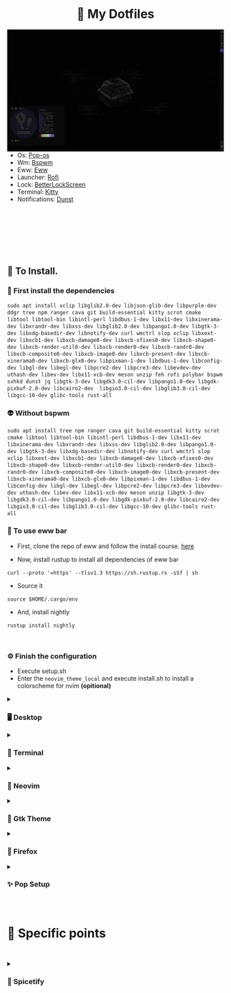 <h1 align="center">👤 My Dotfiles</h1>

<img src=".assets/dots.png" align="left" width="508">

- Os: [Pop-os](https://pop.system76.com/)
- Wm: [Bspwm](https://github.com/baskerville/bspwm)
- Eww: [Eww](https://github.com/elkowar/eww)
- Launcher: [Rofi](https://github.com/davatorium/rofi)
- Lock: [BetterLockScreen](https://github.com/betterlockscreen/betterlockscreen)
- Terminal: [Kitty](https://sw.kovidgoyal.net/kitty/)
- Notifications: [Dunst](https://github.com/dunst-project/dunst)


<br><br>
<br><br>
<br><br>
<h2 align="left">🧠 To Install.</h2>

<h3>🤏 First install the <b>dependencies</b></h3>

```
sudo apt install xclip libglib2.0-dev libjson-glib-dev libpurple-dev ddgr tree npm ranger cava git build-essential kitty scrot cmake libtool libtool-bin libintl-perl libdbus-1-dev libx11-dev libxinerama-dev libxrandr-dev libxss-dev libglib2.0-dev libpango1.0-dev libgtk-3-dev libxdg-basedir-dev libnotify-dev curl wmctrl slop xclip libxext-dev libxcb1-dev libxcb-damage0-dev libxcb-xfixes0-dev libxcb-shape0-dev libxcb-render-util0-dev libxcb-render0-dev libxcb-randr0-dev libxcb-composite0-dev libxcb-image0-dev libxcb-present-dev libxcb-xinerama0-dev libxcb-glx0-dev libpixman-1-dev libdbus-1-dev libconfig-dev libgl-dev libegl-dev libpcre2-dev libpcre3-dev libevdev-dev uthash-dev libev-dev libx11-xcb-dev meson unzip feh rofi polybar bspwm sxhkd dunst jq libgtk-3-dev libgdk3.0-cil-dev libpango1.0-dev libgdk-pixbuf-2.0-dev libcairo2-dev  libgio3.0-cil-dev libglib3.0-cil-dev libgcc-10-dev glibc-tools rust-all
```
<h3>👽 Without bspwm</b></h3>

```
sudo apt install tree npm ranger cava git build-essential kitty scrot cmake libtool libtool-bin libintl-perl libdbus-1-dev libx11-dev libxinerama-dev libxrandr-dev libxss-dev libglib2.0-dev libpango1.0-dev libgtk-3-dev libxdg-basedir-dev libnotify-dev curl wmctrl slop xclip libxext-dev libxcb1-dev libxcb-damage0-dev libxcb-xfixes0-dev libxcb-shape0-dev libxcb-render-util0-dev libxcb-render0-dev libxcb-randr0-dev libxcb-composite0-dev libxcb-image0-dev libxcb-present-dev libxcb-xinerama0-dev libxcb-glx0-dev libpixman-1-dev libdbus-1-dev libconfig-dev libgl-dev libegl-dev libpcre2-dev libpcre3-dev libevdev-dev uthash-dev libev-dev libx11-xcb-dev meson unzip libgtk-3-dev libgdk3.0-cil-dev libpango1.0-dev libgdk-pixbuf-2.0-dev libcairo2-dev  libgio3.0-cil-dev libglib3.0-cil-dev libgcc-10-dev glibc-tools rust-all
```

<h3>👾 To use eww bar</b></h3>

- First, clone the repo of eww and follow the install course. <a href='https://github.com/elkowar/eww'>here</a>

- Now, install rustup to install all dependencies of eww bar

```
curl --proto '=https' --tlsv1.3 https://sh.rustup.rs -sSf | sh
```

- Source it

```
source $HOME/.cargo/env
```

- And, install nightly

```
rustup install nightly
```

<br>

<h3>⚙️ Finish the configuration</b></h3>

- Execute setup.sh
- Enter the `neovim_theme_local` and execute install.sh to install a colorscheme for nvim <b>(opitional)</b>

<details>
  <summary><h3>🖥️ Desktop</h3></summary>
  <img src=".assets/desktop.png" align="center" width="1000">
</details>

<details>
  <summary><h3>🔌 Terminal</h3></summary>
  <img src=".assets/terminal.png" align="center" width="1000">
</details>

<details>
  <summary><h3>💾 Neovim</h3></summary>
  <img src=".assets/neovim.png" align="center" width="1000">

<br><h2>
🥸 How to make neovim work correctly
</h2><br>

- First clone the oficial neovim repo

```
git clone https://github.com/neovim/neovim
```

- Now build neovim from source

```
cd neovim

make CMAKE_BUILD_TYPE=RelWithDebInfo

sudo make install
```

- For packer, clone & install packer

```
git clone --depth 1 https://github.com/wbthomason/packer.nvim\
 ~/.local/share/nvim/site/pack/packer/start/packer.nvim
```
<h3>
✅ Now you can enter in your NVIM and type :PackerInstall
</h3><br>

</details>

<details>
  <summary><h3>📁 Gtk Theme</h3></summary>
  <img src=".assets/files.png" align="center" width="1000">
</details>

<details>
  <summary><h3>🦊 Firefox</h3></summary>
  <img src=".assets/firefox.png" align="center" width="1000">
</details>

<details>
  <summary><h3>✨ Pop Setup</h3></summary>
  <img src=".assets/pop.png" align="center" width="1000">

  <br><h2>
    ⚙️ Some modifications i make in pop setup, like
  </h2><br>

  - Remove launcher hint color
  
  ```
  sudo vim /usr/share/gnome-shell/extensions/pop-shell@system76.com/launcher.js

  In line 47 change ext.overlay.visible = true; to false.
  ```

</details>

<br><h1>
  👻 Specific points
</h1><br>

<details>
  <summary><h3>🎵 Spicetify</h3></summary>

  <br><h3>
    🐸 Configuring Spicetify
  </h3><br>

  <p>Install spotify the current way, and ➡️</p>

  ```
  curl -fsSL https://raw.githubusercontent.com/khanhas/spicetify-cli/master/install.sh | sh

  sudo chmod a+wr /usr/share/spotify

  sudo chmod a+wr /usr/share/spotify/Apps -R

  cd .spicetify

  ./spicetify backup apply enable-devtool

  ./spicetify restart

  curl -fsSL https://raw.githubusercontent.com/spicetify/spicetify-marketplace/main/resources/install.sh | sh
  ```
</details>
